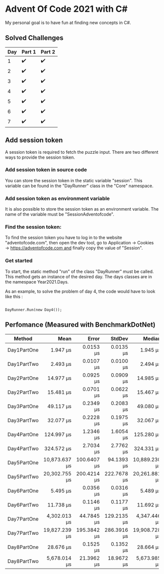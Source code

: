 
# Advent Of Code 2021 with C#

My personal goal is to have fun at finding new concepts in C#.
 

 
## Solved Challenges
| Day | Part 1 | Part 2 |
|-----|--------|--------|
|1    | ✔️     |    ✔️ |
|2    | ✔️     |    ✔️ |
|3    | ✔️     |    ✔️ |
|4    | ✔️     |    ✔️ |
|5    | ✔️     |    ✔️ |
|6    | ✔️     |    ✔️ |
|7    | ✔️     |    ✔️ |


## Add session token

 A session token is required to fetch the puzzle input. There are two different ways to provide the session token.

### Add session token in source code


You can store the session token in the static variable "session". This variable can be found in the "DayRunner" class in the "Core" namespace.




### Add session token as environment variable

It is also possible to store the session token as an environment variable. The name of the variable must be "SessionAdventofcode".



### Find the session token:

To find the session token you have to log in to the website "adventofcode.com", then open the dev tool, go to Application → Cookies → https://adventofcode.com and finally copy the value of "Session".




### Get started

To start, the static method "run" of the class "DayRunner" must be called. This method gets an instance of the desired day. The days classes are in the namespace Year2021.Days.

As an example, to solve the problem of day 4, the code would have to look like this :
<pre><code class='language-cs'>
DayRunner.Run(new Day4());
</code></pre>


## Perfomance (Measured with BenchmarkDotNet)
|      Method |          Mean |       Error |      StdDev |        Median |     Gen 0 |    Gen 1 |    Gen 2 |    Allocated |
|------------ |--------------:|------------:|------------:|--------------:|----------:|---------:|---------:|-------------:|
| Day1PartOne |      1.947 μs |   0.0153 μs |   0.0135 μs |      1.945 μs |         - |        - |        - |            - |
| Day1PartTwo |      2.493 μs |   0.0107 μs |   0.0100 μs |      2.494 μs |         - |        - |        - |            - |
| Day2PartOne |     14.977 μs |   0.0925 μs |   0.0909 μs |     14.985 μs |         - |        - |        - |            - |
| Day2PartTwo |     15.481 μs |   0.0701 μs |   0.0622 μs |     15.467 μs |         - |        - |        - |            - |
| Day3PartOne |     49.117 μs |   0.2349 μs |   0.2083 μs |     49.080 μs |         - |        - |        - |         72 B |
| Day3PartTwo |     32.077 μs |   0.2228 μs |   0.1975 μs |     32.067 μs |   13.3667 |   0.7324 |        - |       111 Kb |
| Day4PartOne |    124.997 μs |   1.2346 μs |   1.6054 μs |    125.280 μs |   11.8408 |   2.5635 |        - |        99 kB |
| Day4PartTwo |    324.572 μs |   2.7034 μs |   2.7762 μs |    324.331 μs |   18.5547 |   3.4180 |        - |       158 Kb |
| Day5PartOne | 10,873.637 μs | 100.6407 μs |  94.1393 μs | 10,889.230 μs | 1093.7500 | 812.5000 | 765.6250 |        11 Mb |
| Day5PartTwo | 20,302.755 μs | 200.4214 μs | 222.7678 μs | 20,261.881 μs | 1468.7500 | 906.2500 | 843.7500 |        23 Mb |
| Day6PartOne |      5.495 μs |   0.0356 μs |   0.0316 μs |      5.489 μs |    0.0916 |        - |        - |        784 B |
| Day6PartTwo |     11.738 μs |   0.1146 μs |   0.1177 μs |     11.692 μs |    0.0916 |        - |        - |        784 B |
| Day7PartOne |  4,302.013 μs |  44.7845 μs | 129.2135 μs |  4,347.446 μs |   15.6250 |        - |        - |       158 Kb |
| Day7PartTwo | 19,827.239 μs | 195.3842 μs | 286.3916 μs | 19,908.728 μs |         - |        - |        - |       158 Kb |
| Day8PartOne |     28.676 μs |   0.1525 μs |   0.1352 μs |     28.664 μs |    6.2561 |        - |        - |        52 Kb |
| Day8PartTwo |  5,678.014 μs |  21.3962 μs |  18.9672 μs |  5,673.985 μs | 1000.0000 |        - |        - |         8 Mb |

